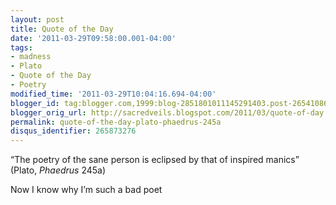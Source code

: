 ```yaml
---
layout: post
title: Quote of the Day
date: '2011-03-29T09:58:00.001-04:00'
tags:
- madness
- Plato
- Quote of the Day
- Poetry
modified_time: '2011-03-29T10:04:16.694-04:00'
blogger_id: tag:blogger.com,1999:blog-2851801011145291403.post-265410860235826045
blogger_orig_url: http://sacredveils.blogspot.com/2011/03/quote-of-day.html
permalink: quote-of-the-day-plato-phaedrus-245a
disqus_identifier: 265873276
---
```


“The poetry of the sane person is eclipsed by that of inspired manics” (Plato, *Phaedrus* 245a)

Now I know why I’m such a bad poet